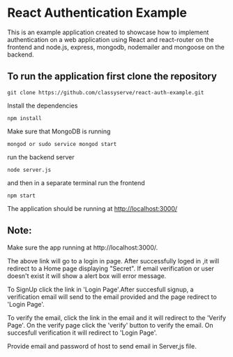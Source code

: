 # React Authentication Example

This is an example application  created to showcase how to implement authentication on a web application using React and react-router on the frontend and node.js, express, mongodb, nodemailer and mongoose on the backend.

## To run the application first clone the repository
```
git clone https://github.com/classyserve/react-auth-example.git
```

Install the dependencies
```
npm install
```
Make sure that MongoDB is running
```
mongod or sudo service mongod start
```
run the backend server
```
node server.js
```
and then in a separate terminal run the frontend
```
npm start
```
The application should be running at [http://localhost:3000/](http://localhost:3000/)

## Note:
Make sure the app running at http://localhost:3000/.

The above link will go to a login in page. After successfully loged in ,it will redirect to a Home page displaying "Secret". If email verification or user doesn't exist it will show a alert box will error message.

To SignUp click the link in 'Login Page'.After succesfull signup, a verification email will send to the email provided and the page redirect to 'Login Page'.

To verify the email, click the link in the email and it will redirect to the 'Verify Page'. On the verify page click the 'verify' button to verify the email. On succesfull verification it will redirect to 'Login Page'.

Provide email and password of host to send email in Server,js file.
